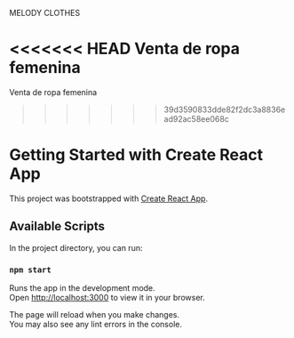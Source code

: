MELODY CLOTHES

<<<<<<< HEAD
Venta de ropa femenina
=======
Venta de ropa femenina
>>>>>>> 39d3590833dde82f2dc3a8836ead92ac58ee068c

# Getting Started with Create React App

This project was bootstrapped with [Create React App](https://github.com/facebook/create-react-app).

## Available Scripts

In the project directory, you can run:

### `npm start`

Runs the app in the development mode.\
Open [http://localhost:3000](http://localhost:3000) to view it in your browser.

The page will reload when you make changes.\
You may also see any lint errors in the console.